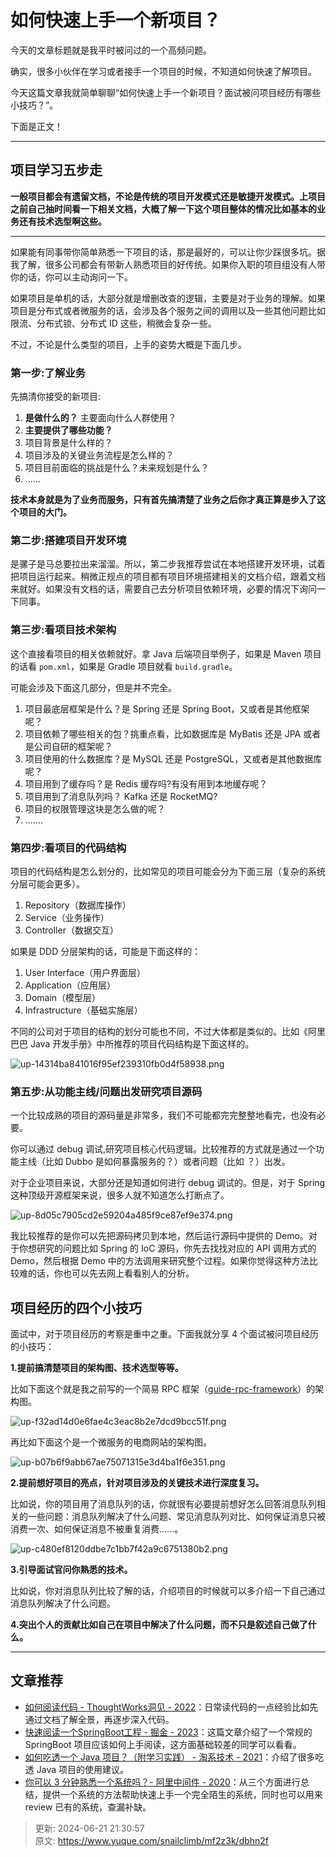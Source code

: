 # 如何快速上手一个新项目？

今天的文章标题就是我平时被问过的一个高频问题。



确实，很多小伙伴在学习或者接手一个项目的时候，不知道如何快速了解项目。



今天这篇文章我就简单聊聊“如何快速上手一个新项目？面试被问项目经历有哪些小技巧？”。



下面是正文！

---

## 项目学习五步走


**一般项目都会有遗留文档，不论是传统的项目开发模式还是敏捷开发模式。上项目之前自己抽时间看一下相关文档，大概了解一下这个项目整体的情况比如基本的业务还有技术选型啊这些。**

****

如果能有同事带你简单熟悉一下项目的话，那是最好的，可以让你少踩很多坑。据我了解，很多公司都会有带新人熟悉项目的好传统。如果你入职的项目组没有人带你的话，你可以主动询问一下。



如果项目是单机的话，大部分就是增删改查的逻辑，主要是对于业务的理解。如果项目是分布式或者微服务的话，会涉及各个服务之间的调用以及一些其他问题比如限流、分布式锁、分布式 ID 这些，稍微会复杂一些。



不过，不论是什么类型的项目，上手的姿势大概是下面几步。



### 第一步:了解业务


先搞清你接受的新项目:



1. **是做什么的？** 主要面向什么人群使用？
2. **主要提供了哪些功能？**
3. 项目背景是什么样的？
4. 项目涉及的关键业务流程是怎么样的？
5. 项目目前面临的挑战是什么？未来规划是什么？
6. ......



**技术本身就是为了业务而服务，只有首先搞清楚了业务之后你才真正算是步入了这个项目的大门。**



### 第二步:搭建项目开发环境


是骡子是马总要拉出来溜溜。所以，第二步我推荐尝试在本地搭建开发环境，试着把项目运行起来。稍微正规点的项目都有项目环境搭建相关的文档介绍，跟着文档来就好。如果没有文档的话，需要自己去分析项目依赖环境，必要的情况下询问一下同事。



### 第三步:看项目技术架构


这个直接看项目的相关依赖就好。拿 Java 后端项目举例子，如果是 Maven 项目的话看 `pom.xml`，如果是 Gradle 项目就看 `build.gradle`。



可能会涉及下面这几部分，但是并不完全。



1. 项目最底层框架是什么？是 Spring 还是 Spring Boot，又或者是其他框架呢？
2. 项目依赖了哪些相关的包？挑重点看，比如数据库是 MyBatis 还是 JPA 或者是公司自研的框架呢？
3. 项目使用的什么数据库？是 MySQL 还是 PostgreSQL，又或者是其他数据库呢？
4. 项目用到了缓存吗？是 Redis 缓存吗?有没有用到本地缓存呢？
5. 项目用到了消息队列吗？ Kafka 还是 RocketMQ?
6. 项目的权限管理这块是怎么做的呢？
7. .......



### 第四步:看项目的代码结构


项目的代码结构是怎么划分的，比如常见的项目可能会分为下面三层（复杂的系统分层可能会更多）。



1. Repository（数据库操作）
2. Service（业务操作）
3. Controller（数据交互）



如果是 DDD 分层架构的话，可能是下面这样的：



1. User Interface（用户界面层）
2. Application（应用层）
3. Domain（模型层）
4. Infrastructure（基础实施层）



不同的公司对于项目的结构的划分可能也不同，不过大体都是类似的。比如《阿里巴巴 Java 开发手册》中所推荐的项目代码结构是下面这样的。



![up-14314ba841016f95ef239310fb0d4f58938.png](./img/ZhHVGJVApTPQMWKM/1646546791752-f8c6e1ca-f487-4aa8-aebc-a0d0cd9bbfd1-362205.png)



### 第五步:从功能主线/问题出发研究项目源码


一个比较成熟的项目的源码量是非常多，我们不可能都完完整整地看完，也没有必要。



你可以通过 debug 调试,研究项目核心代码逻辑。比较推荐的方式就是通过一个功能主线（比如 Dubbo 是如何暴露服务的？）或者问题（比如 ？）出发。



对于企业项目来说，大部分还是知道如何进行 debug 调试的。但是，对于 Spring 这种顶级开源框架来说，很多人就不知道怎么打断点了。



![up-8d05c7905cd2e59204a485f9ce87ef9e374.png](./img/ZhHVGJVApTPQMWKM/1646546791783-2fce6f9a-f9f5-4d7f-9abd-eb0f784ad971-183475.png)



我比较推荐的是你可以先把源码拷贝到本地，然后运行源码中提供的 Demo。对于你想研究的问题比如 Spring 的 IoC 源码，你先去找找对应的 API 调用方式的 Demo，然后根据 Demo 中的方法调用来研究整个过程。如果你觉得这种方法比较难的话，你也可以先去网上看看别人的分析。



## 项目经历的四个小技巧


面试中，对于项目经历的考察是重中之重。下面我就分享 4 个面试被问项目经历的小技巧：



**1.提前搞清楚项目的架构图、技术选型等等。**



比如下面这个就是我之前写的一个简易 RPC 框架（[guide-rpc-framework](https://github.com/Snailclimb/guide-rpc-framework)）的架构图。



![up-f32ad14d0e6fae4c3eac8b2e7dcd9bcc51f.png](./img/ZhHVGJVApTPQMWKM/1646546791632-402f70fb-37fb-4bbe-bcf0-72d1fae4e0bb-412291.png)



再比如下面这个是一个微服务的电商网站的架构图。



![up-b07b6f9abb67ae75071315e3d4ba1f6e351.png](./img/ZhHVGJVApTPQMWKM/1646546791835-dbf6a76d-cbc7-4e22-8594-3c4d9be8ca3a-942722.png)



**2.提前想好项目的亮点，针对项目涉及的关键技术进行深度复习。**



比如说，你的项目用了消息队列的话，你就很有必要提前想好怎么回答消息队列相关的一些问题：消息队列解决了什么问题、常见消息队列对比、如何保证消息只被消费一次、如何保证消息不被重复消费......。



![up-c480ef8120ddbe7c1bb7f42a9c6751380b2.png](./img/ZhHVGJVApTPQMWKM/1646546791605-f2046518-9339-4f86-8043-cd47711d5a52-944673.png)



**3.引导面试官问你熟悉的技术。**



比如说，你对消息队列比较了解的话，介绍项目的时候就可以多介绍一下自己通过消息队列解决了什么问题。



**4.突出个人的贡献比如自己在项目中解决了什么问题，而不只是叙述自己做了什么。**

****

## 文章推荐


+ [如何阅读代码 - ThoughtWorks洞见 - 2022](https://mp.weixin.qq.com/s/-wS9YGW0ll1hwSycH3HEUQ)：日常读代码的一点经验比如先通过文档了解全景，再逐步深入代码。
+ [快速阅读一个SpringBoot工程 - 掘金 - 2023](https://juejin.cn/post/7250513276236808229)：这篇文章介绍了一个常规的 SpringBoot 项目应该如何上手阅读，这方面基础较差的同学可以看看。
+ [如何吃透一个 Java 项目？（附学习实践） - 淘系技术 - 2021](https://mp.weixin.qq.com/s/1VVu25bzea1jzAWz7fKEUA)：介绍了很多吃透 Java 项目的使用建议。
+ [你可以 3 分钟熟悉一个系统吗？- 阿里中间件 - 2020](https://mp.weixin.qq.com/s/odjcRpVrDDghWFuISVOK5w)：从三个方面进行总结，提供一个系统的方法帮助快速上手一个完全陌生的系统，同时也可以用来 review 已有的系统，查漏补缺。



> 更新: 2024-06-21 21:30:57  
> 原文: <https://www.yuque.com/snailclimb/mf2z3k/dbhn2f>